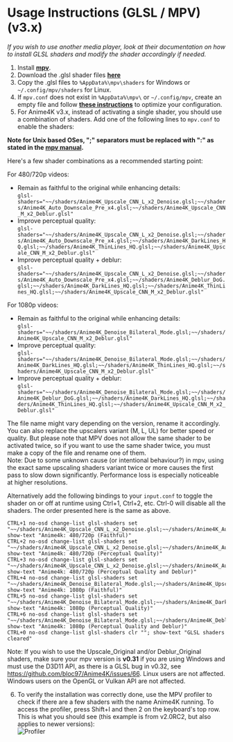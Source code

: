 # Usage Instructions (GLSL / MPV) (v3.x)
*If you wish to use another media player, look at their documentation on how to install GLSL shaders and modify the shader accordingly if needed.*

  1. Install [**mpv**](https://mpv.io/).  
  2. Download the .glsl shader files [**here**](https://github.com/bloc97/Anime4K/releases)  
  3. Copy the .glsl files to `%AppData%\mpv\shaders` for Windows or `~/.config/mpv/shaders` for Linux.  
  4. If `mpv.conf` does not exist in `%AppData%\mpv\` or `~/.config/mpv`, create an empty file and follow [**these instructions**](https://wiki.archlinux.org/index.php/Mpv#Configuration) to optimize your configuration.  
  5. For Anime4K v3.x, instead of activating a single shader, you should use a combination of shaders. Add one of the following lines to `mpv.conf` to enable the shaders:
  
**Note for Unix based OSes, ";" separators must be replaced with ":" as stated in the [mpv manual](https://mpv.io/manual/stable/#string-list-and-path-list-options).**
  
Here's a few shader combinations as a recommended starting point:
  
For 480/720p videos:
 - Remain as faithful to the original while enhancing details:  
 `glsl-shaders="~~/shaders/Anime4K_Upscale_CNN_L_x2_Denoise.glsl;~~/shaders/Anime4K_Auto_Downscale_Pre_x4.glsl;~~/shaders/Anime4K_Upscale_CNN_M_x2_Deblur.glsl"`
 - Improve perceptual quality:  
 `glsl-shaders="~~/shaders/Anime4K_Upscale_CNN_L_x2_Denoise.glsl;~~/shaders/Anime4K_Auto_Downscale_Pre_x4.glsl;~~/shaders/Anime4K_DarkLines_HQ.glsl;~~/shaders/Anime4K_ThinLines_HQ.glsl;~~/shaders/Anime4K_Upscale_CNN_M_x2_Deblur.glsl"`
 - Improve perceptual quality + deblur:  
 `glsl-shaders="~~/shaders/Anime4K_Upscale_CNN_L_x2_Denoise.glsl;~~/shaders/Anime4K_Auto_Downscale_Pre_x4.glsl;~~/shaders/Anime4K_Deblur_DoG.glsl;~~/shaders/Anime4K_DarkLines_HQ.glsl;~~/shaders/Anime4K_ThinLines_HQ.glsl;~~/shaders/Anime4K_Upscale_CNN_M_x2_Deblur.glsl"`

For 1080p videos:
 - Remain as faithful to the original while enhancing details:  
 `glsl-shaders="~~/shaders/Anime4K_Denoise_Bilateral_Mode.glsl;~~/shaders/Anime4K_Upscale_CNN_M_x2_Deblur.glsl"`
 - Improve perceptual quality:  
 `glsl-shaders="~~/shaders/Anime4K_Denoise_Bilateral_Mode.glsl;~~/shaders/Anime4K_DarkLines_HQ.glsl;~~/shaders/Anime4K_ThinLines_HQ.glsl;~~/shaders/Anime4K_Upscale_CNN_M_x2_Deblur.glsl"`
 - Improve perceptual quality + deblur:  
 `glsl-shaders="~~/shaders/Anime4K_Denoise_Bilateral_Mode.glsl;~~/shaders/Anime4K_Deblur_DoG.glsl;~~/shaders/Anime4K_DarkLines_HQ.glsl;~~/shaders/Anime4K_ThinLines_HQ.glsl;~~/shaders/Anime4K_Upscale_CNN_M_x2_Deblur.glsl"`
  
The file name might vary depending on the version, rename it accordingly. You can also replace the upscalers variant (M, L, UL) for better speed or quality. But please note that MPV does not allow the same shader to be activated twice, so if you want to use the same shader twice, you must make a copy of the file and rename one of them.  
Note: Due to some unknown cause (or intentional behaviour?) in mpv, using the exact same upscaling shaders variant twice or more causes the first pass to slow down significantly. Performance loss is especially noticeable at higher resolutions.

Alternatively add the following bindings to your `input.conf` to toggle the shader on or off at runtime using Ctrl+1, Ctrl+2, etc. 
Ctrl-0 will disable all the shaders. The order presented here is the same as above.
```
CTRL+1 no-osd change-list glsl-shaders set "~~/shaders/Anime4K_Upscale_CNN_L_x2_Denoise.glsl;~~/shaders/Anime4K_Auto_Downscale_Pre_x4.glsl;~~/shaders/Anime4K_Upscale_CNN_M_x2_Deblur.glsl"; show-text "Anime4k: 480/720p (Faithful)"
CTRL+2 no-osd change-list glsl-shaders set "~~/shaders/Anime4K_Upscale_CNN_L_x2_Denoise.glsl;~~/shaders/Anime4K_Auto_Downscale_Pre_x4.glsl;~~/shaders/Anime4K_DarkLines_HQ.glsl;~~/shaders/Anime4K_ThinLines_HQ.glsl;~~/shaders/Anime4K_Upscale_CNN_M_x2_Deblur.glsl"; show-text "Anime4k: 480/720p (Perceptual Quality)"
CTRL+3 no-osd change-list glsl-shaders set "~~/shaders/Anime4K_Upscale_CNN_L_x2_Denoise.glsl;~~/shaders/Anime4K_Auto_Downscale_Pre_x4.glsl;~~/shaders/Anime4K_Deblur_DoG.glsl;~~/shaders/Anime4K_DarkLines_HQ.glsl;~~/shaders/Anime4K_ThinLines_HQ.glsl;~~/shaders/Anime4K_Upscale_CNN_M_x2_Deblur.glsl"; show-text "Anime4k: 480/720p (Perceptual Quality and Deblur)"
CTRL+4 no-osd change-list glsl-shaders set "~~/shaders/Anime4K_Denoise_Bilateral_Mode.glsl;~~/shaders/Anime4K_Upscale_CNN_M_x2_Deblur.glsl"; show-text "Anime4k: 1080p (Faithful)"
CTRL+5 no-osd change-list glsl-shaders set "~~/shaders/Anime4K_Denoise_Bilateral_Mode.glsl;~~/shaders/Anime4K_DarkLines_HQ.glsl;~~/shaders/Anime4K_ThinLines_HQ.glsl;~~/shaders/Anime4K_Upscale_CNN_M_x2_Deblur.glsl"; show-text "Anime4k: 1080p (Perceptual Quality)"
CTRL+6 no-osd change-list glsl-shaders set "~~/shaders/Anime4K_Denoise_Bilateral_Mode.glsl;~~/shaders/Anime4K_Deblur_DoG.glsl;~~/shaders/Anime4K_DarkLines_HQ.glsl;~~/shaders/Anime4K_ThinLines_HQ.glsl;~~/shaders/Anime4K_Upscale_CNN_M_x2_Deblur.glsl"; show-text "Anime4k: 1080p (Perceptual Quality and Deblur)"
CTRL+0 no-osd change-list glsl-shaders clr ""; show-text "GLSL shaders cleared"
```
  
Note: If you wish to use the Upscale_Original and/or Deblur_Original shaders, make sure your mpv version is **v0.31** if you are using Windows and must use the D3D11 API, as there is a GLSL bug in v0.32, see https://github.com/bloc97/Anime4K/issues/66. Linux users are not affected. Windows users on the OpenGL or Vulkan API are not affected.
  
  6. To verify the installation was correctly done, use the MPV profiler to check if there are a few shaders with the name Anime4K running. To access the profiler, press Shift+I and then 2 on the keyboard's top row.  
This is what you should see (this example is from v2.0RC2, but also applies to newer versions):  
![Profiler](results/MPV_Profiler.png?raw=true)



